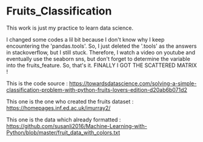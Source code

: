 # Fruits_Classification

This work is just my practice to learn data science.

I changed some codes a lil bit because I don't know why I keep encountering the 'pandas.tools'.
So, I just deleted the '.tools' as the answers in stackoverflow, but I still stuck. 
Therefore, I watch a video on youtube and eventually use the seaborn sns, but don't forget to determine the variable into the fruits_feature. So, that's it. FINALLY I GOT THE SCATTERED MATRIX !

This is the code source :
https://towardsdatascience.com/solving-a-simple-classification-problem-with-python-fruits-lovers-edition-d20ab6b071d2

This one is the one who created the fruits dataset : 
https://homepages.inf.ed.ac.uk/imurray2/

This one is the data which already formatted :
https://github.com/susanli2016/Machine-Learning-with-Python/blob/master/fruit_data_with_colors.txt
